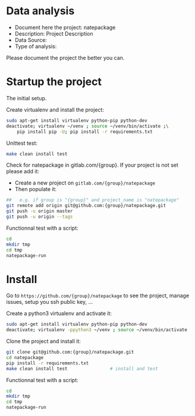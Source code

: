 # Data analysis
- Document here the project: natepackage
- Description: Project Description
- Data Source:
- Type of analysis:

Please document the project the better you can.

# Startup the project

The initial setup.

Create virtualenv and install the project:
```bash
sudo apt-get install virtualenv python-pip python-dev
deactivate; virtualenv ~/venv ; source ~/venv/bin/activate ;\
    pip install pip -U; pip install -r requirements.txt
```

Unittest test:
```bash
make clean install test
```

Check for natepackage in gitlab.com/{group}.
If your project is not set please add it:

- Create a new project on `gitlab.com/{group}/natepackage`
- Then populate it:

```bash
##   e.g. if group is "{group}" and project_name is "natepackage"
git remote add origin git@github.com:{group}/natepackage.git
git push -u origin master
git push -u origin --tags
```

Functionnal test with a script:

```bash
cd
mkdir tmp
cd tmp
natepackage-run
```

# Install

Go to `https://github.com/{group}/natepackage` to see the project, manage issues,
setup you ssh public key, ...

Create a python3 virtualenv and activate it:

```bash
sudo apt-get install virtualenv python-pip python-dev
deactivate; virtualenv -ppython3 ~/venv ; source ~/venv/bin/activate
```

Clone the project and install it:

```bash
git clone git@github.com:{group}/natepackage.git
cd natepackage
pip install -r requirements.txt
make clean install test                # install and test
```
Functionnal test with a script:

```bash
cd
mkdir tmp
cd tmp
natepackage-run
```
